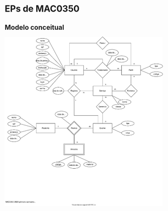 # EPs de MAC0350

## Modelo conceitual
![Modelo Conceitual](https://raw.githubusercontent.com/rodorgas/labjef/e1fec274c526ffaf06f16eac8774f6f695b4c723/modelo.svg)
